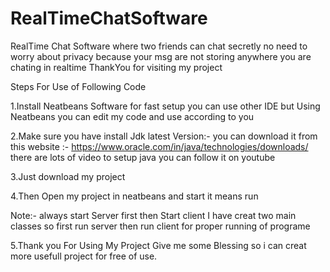 # RealTimeChatSoftware
RealTime Chat Software where two friends can chat secretly no need to worry about privacy because your msg are not storing anywhere you are chating in realtime ThankYou for visiting my project


Steps For Use of Following Code

1.Install Neatbeans Software for fast setup you can use other IDE but Using Neatbeans you can edit my code and use according to you

2.Make sure you have install Jdk latest Version:-
you can download it from this website :- https://www.oracle.com/in/java/technologies/downloads/
there are lots of video to setup java you can follow it on youtube

3.Just download my project

4.Then Open my project in neatbeans and start it means run

Note:- always start Server first then Start client I have creat two main classes so first run server  then run client for proper running of programe 

5.Thank you For Using My Project Give me some Blessing so i can creat more usefull project for free of use.
